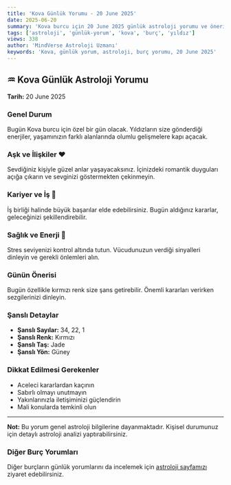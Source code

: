 ```yaml
---
title: 'Kova Günlük Yorumu - 20 June 2025'
date: 2025-06-20
summary: 'Kova burcu için 20 June 2025 günlük astroloji yorumu ve önerileri.'
tags: ['astroloji', 'günlük-yorum', 'kova', 'burç', 'yıldız']
views: 338
author: 'MindVerse Astroloji Uzmanı'
keywords: 'Kova, günlük yorum, astroloji, burç yorumu, 20 June 2025'
---
```


## ♒ Kova Günlük Astroloji Yorumu

**Tarih:** 20 June 2025

### Genel Durum

Bugün Kova burcu için özel bir gün olacak. Yıldızların size gönderdiği enerjiler, yaşamınızın farklı alanlarında olumlu gelişmelere kapı açacak.

### Aşk ve İlişkiler ❤️

Sevdiğiniz kişiyle güzel anlar yaşayacaksınız. İçinizdeki romantik duyguları açığa çıkarın ve sevginizi göstermekten çekinmeyin.

### Kariyer ve İş 💼

İş birliği halinde büyük başarılar elde edebilirsiniz. Bugün aldığınız kararlar, geleceğinizi şekillendirebilir.

### Sağlık ve Enerji 🌟

Stres seviyenizi kontrol altında tutun. Vücudunuzun verdiği sinyalleri dinleyin ve gerekli önlemleri alın.

### Günün Önerisi

Bugün özellikle kırmızı renk size şans getirebilir. Önemli kararları verirken sezgilerinizi dinleyin.

### Şanslı Detaylar

- **Şanslı Sayılar:** 34, 22, 1
- **Şanslı Renk:** Kırmızı
- **Şanslı Taş:** Jade
- **Şanslı Yön:** Güney

### Dikkat Edilmesi Gerekenler

- Aceleci kararlardan kaçının
- Sabırlı olmayı unutmayın
- Yakınlarınızla iletişiminizi güçlendirin
- Mali konularda temkinli olun

---

**Not:** Bu yorum genel astroloji bilgilerine dayanmaktadır. Kişisel durumunuz için detaylı astroloji analizi yaptırabilirsiniz.

### Diğer Burç Yorumları

Diğer burçların günlük yorumlarını da incelemek için [astroloji sayfamızı](/astrology) ziyaret edebilirsiniz.
